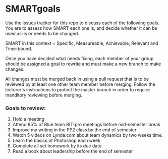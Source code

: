 # SMARTgoals
Use the issues tracker for this repo to discuss each of the following goals. You are to assess how SMART each one is, and decide whether it can be used as-is or needs to be changed.

SMART in this context = Specific, Measureable, Achievable, Relevant and Time-bound.

Once you have decided what needs fixing, each member of your group should be assigned a goal to rewrite and must make a new branch to make changes.

All changes must be merged back in using a pull request that is to be reviewed by at least one other team member before merging. Follow the lecturer's instructions to protect the master branch in order to require manditory reviewing before merging.

### Goals to review:

1. Hold a meeting
2. Attend 85% of Blue team BIT-pro meetings before mid-semester break
3. Improve my writing in the PP2 class by the end of semester
4. Watch 5 videos on Lynda.com about team dynamics by two weeks time.
5. Learn the basics of Photoshop each week
6. Complete all set homework by its due date
7. Read a book about leadership before the end of semester
